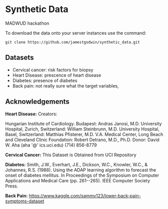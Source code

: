 # Synthetic Data
MADWUD hackathon


To download the data onto your server instances use the command:

`git clone https://github.com/jamestgodwin/synthetic_data.git`

## Datasets
* Cervical cancer: risk factors for biopsy 
* Heart Disease: prescence of heart disease
* Diabetes: presence of diabetes
* Back pain: not really sure what the target variables,

## Acknowledgements

**Heart Disease:**
Creators:

Hungarian Institute of Cardiology. Budapest: Andras Janosi, M.D.
University Hospital, Zurich, Switzerland: William Steinbrunn, M.D.
University Hospital, Basel, Switzerland: Matthias Pfisterer, M.D.
V.A. Medical Center, Long Beach and Cleveland Clinic Foundation: Robert Detrano, M.D., Ph.D.
Donor: 
David W. Aha (aha '@' ics.uci.edu) (714) 856-8779

**Cervical Cancer:**
This Dataset is Obtained from UCI Repository

**Diabetes:**
Smith, J.W., Everhart, J.E., Dickson, W.C., Knowler, W.C., & Johannes, R.S. (1988). Using the ADAP learning algorithm to forecast the onset of diabetes mellitus. In Proceedings of the Symposium on Computer Applications and Medical Care (pp. 261--265). IEEE Computer Society Press.

**Back Pain:**
https://www.kaggle.com/sammy123/lower-back-pain-symptoms-dataset

